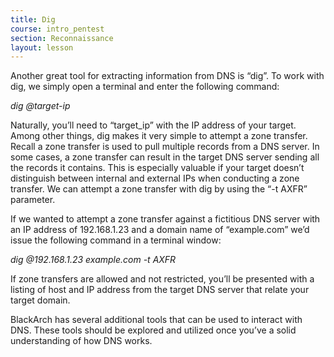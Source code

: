```yaml
---
title: Dig
course: intro_pentest
section: Reconnaissance
layout: lesson
---
```


Another great tool for extracting information from DNS is “dig”. To work with dig, we simply open a terminal and enter the following command:

_dig @target-ip_

Naturally, you’ll need to “target_ip” with the IP address of your target. Among other things, dig makes it very simple to attempt a zone transfer. Recall a zone transfer is used to pull multiple records from a DNS server. In some cases, a zone transfer can result in the target DNS server sending all the records it contains. This is especially valuable if your target doesn’t distinguish between internal and external IPs when conducting a zone transfer. We can attempt a zone transfer with dig by using the “-t AXFR” parameter.

If we wanted to attempt a zone transfer against a fictitious DNS server with an IP address of 192.168.1.23 and a domain name of “example.com” we’d issue the following command in a terminal window:

_dig @192.168.1.23 example.com -t AXFR_

If zone transfers are allowed and not restricted, you’ll be presented with a listing of host and IP address from the target DNS server that relate your target domain.

BlackArch has several additional tools that can be used to interact with DNS. These tools should be explored and utilized once you’ve a solid understanding of how DNS works.
